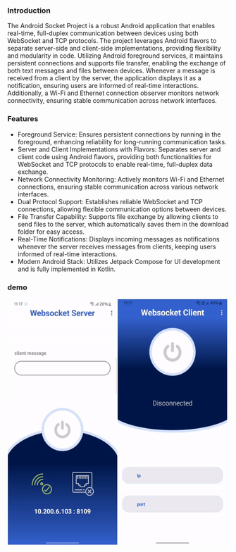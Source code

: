 ### Introduction
The Android Socket Project is a robust Android application that enables real-time, full-duplex communication between devices using both WebSocket and TCP protocols. The project leverages Android flavors to separate server-side and client-side implementations, providing flexibility and modularity in code. Utilizing Android foreground services, it maintains persistent connections and supports file transfer, enabling the exchange of both text messages and files between devices. Whenever a message is received from a client by the server, the application displays it as a notification, ensuring users are informed of real-time interactions. Additionally, a Wi-Fi and Ethernet connection observer monitors network connectivity, ensuring stable communication across network interfaces.

### Features
- Foreground Service: Ensures persistent connections by running in the foreground, enhancing reliability for long-running communication tasks.
- Server and Client Implementations with Flavors: Separates server and client code using Android flavors, providing both functionalities for WebSocket and TCP protocols to enable real-time, full-duplex data exchange.
- Network Connectivity Monitoring: Actively monitors Wi-Fi and Ethernet connections, ensuring stable communication across various network interfaces.
- Dual Protocol Support: Establishes reliable WebSocket and TCP connections, allowing flexible communication options between devices.
- File Transfer Capability: Supports file exchange by allowing clients to send files to the server, which automatically saves them in the download folder for easy access.
- Real-Time Notifications: Displays incoming messages as notifications whenever the server receives messages from clients, keeping users informed of real-time interactions.
- Modern Android Stack: Utilizes Jetpack Compose for UI development and is fully implemented in Kotlin.

###  demo
<img src="/android_socket.gif" width="500"  height="560"/>
